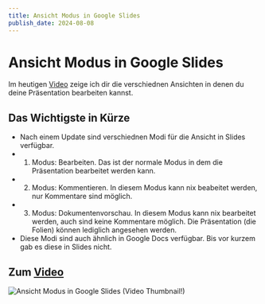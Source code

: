 ```yaml
---
title: Ansicht Modus in Google Slides
publish_date: 2024-08-08
---
```


# Ansicht Modus in Google Slides

Im heutigen [Video](https://youtu.be/05mz80Y0SMQ) zeige ich dir die verschiednen Ansichten in denen du deine Präsentation bearbeiten kannst. 

## Das Wichtigste in Kürze

- Nach einem Update sind verschiednen Modi für die Ansicht in Slides verfügbar.
- 1. Modus: Bearbeiten. Das ist der normale Modus in dem die Präsentation bearbeitet werden kann.
- 2. Modus: Kommentieren. In diesem Modus kann nix beabeitet werden, nur Kommentare sind möglich.
- 3. Modus: Dokumentenvorschau. In diesem Modus kann nix bearbeitet werden, auch sind keine Kommentare möglich. Die Präsentation (die Folien) können lediglich angesehen werden.
- Diese Modi sind auch ähnlich in Google Docs verfügbar. Bis vor kurzem gab es diese in Slides nicht.

## Zum [Video](https://youtu.be/05mz80Y0SMQ)

![Ansicht Modus in Google Slides (Video Thumbnail!)](../../thumbnails/Fertig622.jpg "Ansicht Modus in Google Slides (Video Thumbnail!)")